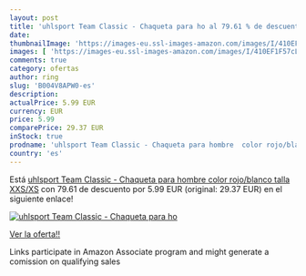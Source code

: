 ```yaml
---
layout: post
title: 'uhlsport Team Classic - Chaqueta para ho al 79.61 % de descuento'
date: 
thumbnailImage: 'https://images-eu.ssl-images-amazon.com/images/I/410EF1F57cL._SL200_.jpg'
images: [ 'https://images-eu.ssl-images-amazon.com/images/I/410EF1F57cL._SL200_.jpg' ]
comments: true
category: ofertas
author: ring
slug: 'B004V8APW0-es'
description:
actualPrice: 5.99 EUR
currency: EUR
price: 5.99
comparePrice: 29.37 EUR
inStock: true
prodname: 'uhlsport Team Classic - Chaqueta para hombre  color rojo/blanco  talla XXS/XS'
country: 'es'
---
```


Está [uhlsport Team Classic - Chaqueta para hombre  color rojo/blanco  talla XXS/XS](https://www.amazon.es/dp/B004V8APW0/?tag=tolees-21) con 79.61 de descuento por 5.99 EUR (original: 29.37 EUR) en el siguiente enlace!

[![uhlsport Team Classic - Chaqueta para ho](https://images-eu.ssl-images-amazon.com/images/I/410EF1F57cL._SL200_.jpg)](https://www.amazon.es/dp/B004V8APW0/?tag=tolees-21)

[Ver la oferta!!](https://www.amazon.es/dp/B004V8APW0/?tag=tolees-21)

Links participate in Amazon Associate program and might generate a comission on qualifying sales


